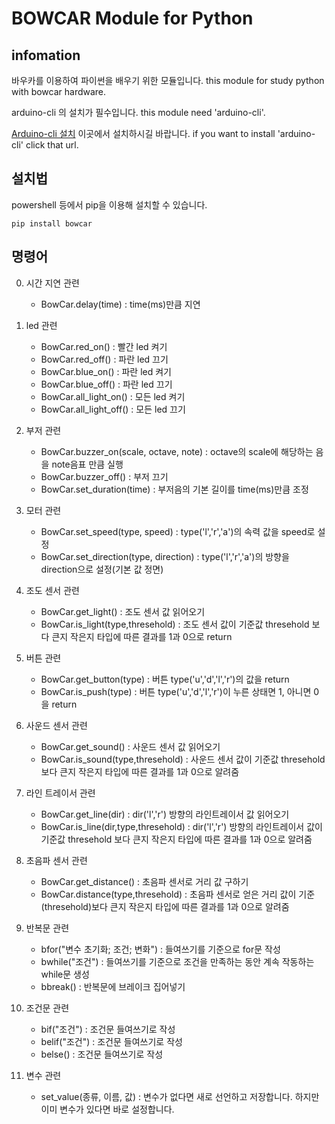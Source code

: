 BOWCAR Module for Python
========================

infomation
-----------

바우카를 이용하여 파이썬을 배우기 위한 모듈입니다.
this module for study python with bowcar hardware.

arduino-cli 의 설치가 필수입니다.
this module need 'arduino-cli'.

[Arduino-cli 설치](https://arduino.github.io/arduino-cli/1.2/installation/)
이곳에서 설치하시길 바랍니다.
if you want to install 'arduino-cli' click that url.

설치법
------
powershell 등에서 pip을 이용해 설치할 수 있습니다.
```
pip install bowcar
```


명령어
------

0. 시간 지연 관련
    - BowCar.delay(time) : time(ms)만큼 지연

1. led 관련
    - BowCar.red_on() : 빨간 led 켜기
    - BowCar.red_off() : 파란 led 끄기
    - BowCar.blue_on() : 파란 led 켜기
    - BowCar.blue_off() : 파란 led 끄기
    - BowCar.all_light_on() : 모든 led 켜기
    - BowCar.all_light_off() : 모든 led 끄기

2. 부저 관련
    - BowCar.buzzer_on(scale, octave, note) : octave의 scale에 해당하는 음을 note음표 만큼 실행
    - BowCar.buzzer_off() : 부저 끄기
    - BowCar.set_duration(time) : 부저음의 기본 길이를 time(ms)만큼 조정

3. 모터 관련
    - BowCar.set_speed(type, speed) : type('l','r','a')의 속력 값을 speed로 설정
    - BowCar.set_direction(type, direction) : type('l','r','a')의 방향을 direction으로 설정(기본 값 정면)

4. 조도 센서 관련
    - BowCar.get_light() : 조도 센서 값 읽어오기
    - BowCar.is_light(type,thresehold) : 조도 센서 값이 기준값 thresehold 보다 큰지 작은지 타입에 따른 결과를 1과 0으로 return

5. 버튼 관련
    - BowCar.get_button(type) : 버튼 type('u','d','l','r')의 값을 return
    - BowCar.is_push(type) : 버튼 type('u','d','l','r')이 누른 상태면 1, 아니면 0을 return

6. 사운드 센서 관련
    - BowCar.get_sound() : 사운드 센서 값 읽어오기
    - BowCar.is_sound(type,thresehold) : 사운드 센서 값이 기준값 thresehold 보다 큰지 작은지 타입에 따른 결과를 1과 0으로 알려줌

7. 라인 트레이서 관련
    - BowCar.get_line(dir) : dir('l','r') 방향의 라인트레이서 값 읽어오기
    - BowCar.is_line(dir,type,thresehold) : dir('l','r') 방향의 라인트레이서 값이 기준값 thresehold 보다 큰지 작은지 타입에 따른 결과를 1과 0으로 알려줌

8. 초음파 센서 관련
    - BowCar.get_distance() : 초음파 센서로 거리 값 구하기
    - BowCar.distance(type,thresehold) : 초음파 센서로 얻은 거리 값이 기준(thresehold)보다 큰지 작은지 타입에 따른 결과를 1과 0으로 알려줌

9. 반복문 관련
    - bfor("변수 초기화; 조건; 변화") : 들여쓰기를 기준으로 for문 작성
    - bwhile("조건") : 들여쓰기를 기준으로 조건을 만족하는 동안 계속 작동하는 while문 생성
    - bbreak() : 반복문에 브레이크 집어넣기

10. 조건문 관련
    - bif("조건") : 조건문 들여쓰기로 작성
    - belif("조건") : 조건문 들여쓰기로 작성
    - belse() : 조건문 들여쓰기로 작성

11. 변수 관련
    - set_value(종류, 이름, 값) : 변수가 없다면 새로 선언하고 저장합니다. 하지만 이미 변수가 있다면 바로 설정합니다.
